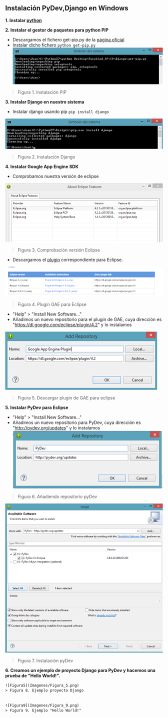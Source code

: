 Instalación PyDev,Django en Windows
-------------------------------------

**1. Instalar [python](https://www.python.org/downloads/)**

**2. Instalar el gestor de paquetes para python PIP**
   * Descargamos el fichero get-pip.py de la [página oficial](https://pip.pypa.io/en/latest/installing.html)
   * Instalar dicho fichero ```python get-pip.py```
   ![Figura1](Imagenes/Figura_1.png)

   > Figura 1. Instalación PIP

**3. Instalar Django en nuestro sistema**
   * Instalar django usando pip ```pip install django```

   ![Figura2](Imagenes/Figura_2.png)

   > Figura 2. Instalación Django

**4. Instalar Google App Engine SDK**
   * Comprobamos nuestra versión de eclipse 
   
   ![Figura6](Imagenes/Figura_6.png)	 
   > Figura 3. Comprobación versión Eclipse
   * Descargamos el [plugin](https://developers.google.com/eclipse/docs/getting_started) correspondiente para Eclipse.

   ![Figura7](Imagenes/Figura_7.png)	
   > Figura 4. Plugin GAE para Eclipse
   * "Help" > "Install New Software..."
   *  Añadimos un nuevo repositorio para el plugin de GAE, cuya dirección es "https://dl.google.com/eclipse/plugin/4.2" y lo instalamos
   
   ![Figura8](Imagenes/Figura_8.png)
   > Figura 5. Descargar plugin de GAE para eclipse


**5. Instalar PyDev para Eclipse**
   * "Help" > "Install New Software..."
   * Añadimos un nuevo repositorio para PyDev, cuya dirección es "http://pydev.org/updates" y lo instalamos
   ![Figura3](Imagenes/Figura_3.png)
   > Figura 6. Añadiendo repositorio pyDev

   ![Figura4](Imagenes/Figura_4.png)
   > Figura 7. Instalación pyDev


**6. Creamos un ejemplo de proyecto Django para PyDev y hacemos una prueba de "Hello World!".**

    ![Figura5](Imagenes/Figura_5.png)
    > Figura 8. Ejemplo proyecto Django
 
 
    ![Figura9](Imagenes/Figura_9.png)
    > Figura 9. Ejemplo "Hello World!"


